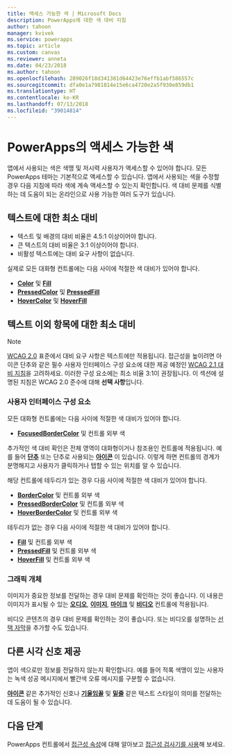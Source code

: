 ```yaml
---
title: 액세스 가능한 색 | Microsoft Docs
description: PowerApps에 대한 색 대비 지침
author: tahoon
manager: kvivek
ms.service: powerapps
ms.topic: article
ms.custom: canvas
ms.reviewer: anneta
ms.date: 04/23/2018
ms.author: tahoon
ms.openlocfilehash: 289026f18d341381d64423e76effb1abf586557c
ms.sourcegitcommit: dfa0e1a7981814e15e6ca4720e2a5f930e859db1
ms.translationtype: HT
ms.contentlocale: ko-KR
ms.lasthandoff: 07/13/2018
ms.locfileid: "39014814"
---
```

# <a name="accessible-colors-in-powerapps"></a>PowerApps의 액세스 가능한 색
앱에서 사용되는 색은 색맹 및 저시력 사용자가 액세스할 수 있어야 합니다. 모든 PowerApps 테마는 기본적으로 액세스할 수 있습니다. 앱에서 사용되는 색을 수정할 경우 다음 지침에 따라 색에 계속 액세스할 수 있는지 확인합니다. 색 대비 문제를 식별하는 데 도움이 되는 온라인으로 사용 가능한 여러 도구가 있습니다.

## <a name="minimum-contrast-for-text"></a>텍스트에 대한 최소 대비
* 텍스트 및 배경의 대비 비율은 4.5:1 이상이어야 합니다.
* 큰 텍스트의 대비 비율은 3:1 이상이어야 합니다.
* 비활성 텍스트에는 대비 요구 사항이 없습니다.

실제로 모든 대화형 컨트롤에는 다음 사이에 적절한 색 대비가 있어야 합니다.
* **[Color](controls/properties-color-border.md)** 및 **[Fill](controls/properties-color-border.md)**
* **[PressedColor](controls/properties-color-border.md)** 및 **[PressedFill](controls/properties-color-border.md)**
* **[HoverColor](controls/properties-color-border.md)** 및 **[HoverFill](controls/properties-color-border.md)**

## <a name="minimum-contrast-for-non-text"></a>텍스트 이외 항목에 대한 최소 대비

> [!NOTE]
> [WCAG 2.0](https://www.w3.org/TR/UNDERSTANDING-WCAG20/visual-audio-contrast-contrast.html) 표준에서 대비 요구 사항은 텍스트에만 적용됩니다. 접근성을 높이려면 아이콘 단추와 같은 필수 사용자 인터페이스 구성 요소에 대한 제공 예정인 [WCAG 2.1 대비 지침](https://www.w3.org/TR/WCAG21/#non-text-contrast)을 고려하세요. 이러한 구성 요소에는 최소 비율 3:1이 권장됩니다. 이 섹션에 설명된 지침은 WCAG 2.0 준수에 대해 **선택 사항**입니다.

### <a name="user-interface-components"></a>사용자 인터페이스 구성 요소
모든 대화형 컨트롤에는 다음 사이에 적절한 색 대비가 있어야 합니다.
* **[FocusedBorderColor](controls/properties-color-border.md)** 및 컨트롤 외부 색

추가적인 색 대비 확인은 전체 영역이 대화형이거나 참조용인 컨트롤에 적용됩니다. 예를 들어 **[단추](controls/control-button.md)** 또는 단추로 사용되는 **[아이콘](controls/control-shapes-icons.md)** 이 있습니다. 이렇게 하면 컨트롤의 경계가 분명해지고 사용자가 클릭하거나 탭할 수 있는 위치를 알 수 있습니다.

해당 컨트롤에 테두리가 있는 경우 다음 사이에 적절한 색 대비가 있어야 합니다.
* **[BorderColor](controls/properties-color-border.md)** 및 컨트롤 외부 색
* **[PressedBorderColor](controls/properties-color-border.md)** 및 컨트롤 외부 색
* **[HoverBorderColor](controls/properties-color-border.md)** 및 컨트롤 외부 색

테두리가 없는 경우 다음 사이에 적절한 색 대비가 있어야 합니다.
* **[Fill](controls/properties-color-border.md)** 및 컨트롤 외부 색
* **[PressedFill](controls/properties-color-border.md)** 및 컨트롤 외부 색
* **[HoverFill](controls/properties-color-border.md)** 및 컨트롤 외부 색

### <a name="graphical-objects"></a>그래픽 개체
이미지가 중요한 정보를 전달하는 경우 대비 문제를 확인하는 것이 좋습니다. 이 내용은 이미지가 표시될 수 있는 **[오디오](controls/control-audio-video.md)**, **[이미지](controls/control-image.md)**, **[마이크](controls/control-microphone.md)** 및 **[비디오](controls/control-audio-video.md)** 컨트롤에 적용됩니다.

비디오 콘텐츠의 경우 대비 문제를 확인하는 것이 좋습니다. 또는 비디오를 설명하는 [선택 자막](controls/control-audio-video.md)을 추가할 수도 있습니다.

## <a name="provide-other-visual-cues"></a>다른 시각 신호 제공
앱이 색으로만 정보를 전달하지 않는지 확인합니다. 예를 들어 적록 색맹이 있는 사용자는 녹색 성공 메시지에서 빨간색 오류 메시지를 구분할 수 없습니다.

**[아이콘](controls/control-shapes-icons.md)** 같은 추가적인 신호나 **[기울임꼴](controls/properties-text.md)** 및 **[밑줄](controls/properties-text.md)** 같은 텍스트 스타일이 의미를 전달하는 데 도움이 될 수 있습니다.

## <a name="next-steps"></a>다음 단계
PowerApps 컨트롤에서 [접근성 속성](controls/properties-accessibility.md)에 대해 알아보고 [접근성 검사기를 사용](accessibility-checker.md)해 보세요.
